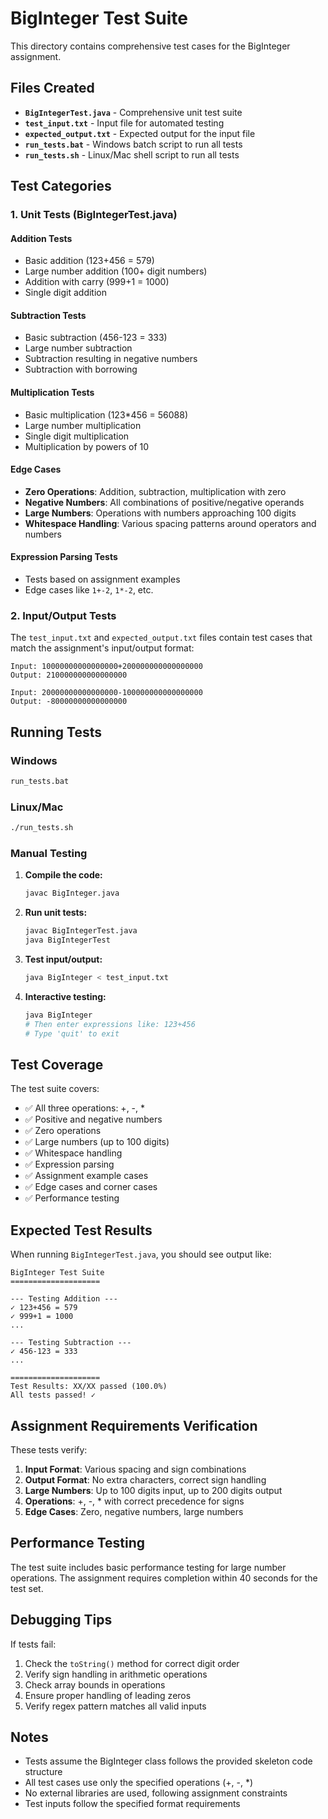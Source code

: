 # BigInteger Test Suite

This directory contains comprehensive test cases for the BigInteger assignment.

## Files Created

- **`BigIntegerTest.java`** - Comprehensive unit test suite
- **`test_input.txt`** - Input file for automated testing
- **`expected_output.txt`** - Expected output for the input file
- **`run_tests.bat`** - Windows batch script to run all tests
- **`run_tests.sh`** - Linux/Mac shell script to run all tests

## Test Categories

### 1. Unit Tests (BigIntegerTest.java)

#### Addition Tests
- Basic addition (123+456 = 579)
- Large number addition (100+ digit numbers)
- Addition with carry (999+1 = 1000)
- Single digit addition

#### Subtraction Tests
- Basic subtraction (456-123 = 333)
- Large number subtraction
- Subtraction resulting in negative numbers
- Subtraction with borrowing

#### Multiplication Tests
- Basic multiplication (123*456 = 56088)
- Large number multiplication
- Single digit multiplication
- Multiplication by powers of 10

#### Edge Cases
- **Zero Operations**: Addition, subtraction, multiplication with zero
- **Negative Numbers**: All combinations of positive/negative operands
- **Large Numbers**: Operations with numbers approaching 100 digits
- **Whitespace Handling**: Various spacing patterns around operators and numbers

#### Expression Parsing Tests
- Tests based on assignment examples
- Edge cases like `1+-2`, `1*-2`, etc.

### 2. Input/Output Tests

The `test_input.txt` and `expected_output.txt` files contain test cases that match the assignment's input/output format:

```
Input: 10000000000000000+200000000000000000
Output: 210000000000000000

Input: 20000000000000000-100000000000000000
Output: -80000000000000000
```

## Running Tests

### Windows
```cmd
run_tests.bat
```

### Linux/Mac
```bash
./run_tests.sh
```

### Manual Testing

1. **Compile the code:**
   ```bash
   javac BigInteger.java
   ```

2. **Run unit tests:**
   ```bash
   javac BigIntegerTest.java
   java BigIntegerTest
   ```

3. **Test input/output:**
   ```bash
   java BigInteger < test_input.txt
   ```

4. **Interactive testing:**
   ```bash
   java BigInteger
   # Then enter expressions like: 123+456
   # Type 'quit' to exit
   ```

## Test Coverage

The test suite covers:

- ✅ All three operations: +, -, *
- ✅ Positive and negative numbers
- ✅ Zero operations
- ✅ Large numbers (up to 100 digits)
- ✅ Whitespace handling
- ✅ Expression parsing
- ✅ Assignment example cases
- ✅ Edge cases and corner cases
- ✅ Performance testing

## Expected Test Results

When running `BigIntegerTest.java`, you should see output like:

```
BigInteger Test Suite
====================

--- Testing Addition ---
✓ 123+456 = 579
✓ 999+1 = 1000
...

--- Testing Subtraction ---
✓ 456-123 = 333
...

====================
Test Results: XX/XX passed (100.0%)
All tests passed! ✓
```

## Assignment Requirements Verification

These tests verify:

1. **Input Format**: Various spacing and sign combinations
2. **Output Format**: No extra characters, correct sign handling
3. **Large Numbers**: Up to 100 digits input, up to 200 digits output
4. **Operations**: +, -, * with correct precedence for signs
5. **Edge Cases**: Zero, negative numbers, large numbers

## Performance Testing

The test suite includes basic performance testing for large number operations. The assignment requires completion within 40 seconds for the test set.

## Debugging Tips

If tests fail:

1. Check the `toString()` method for correct digit order
2. Verify sign handling in arithmetic operations
3. Check array bounds in operations
4. Ensure proper handling of leading zeros
5. Verify regex pattern matches all valid inputs

## Notes

- Tests assume the BigInteger class follows the provided skeleton code structure
- All test cases use only the specified operations (+, -, *)
- No external libraries are used, following assignment constraints
- Test inputs follow the specified format requirements